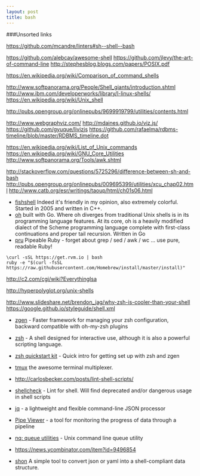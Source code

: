 ```yaml
---
layout: post
title: bash
---
```


###Unsorted links

https://github.com/mcandre/linters#sh--shell--bash

https://github.com/alebcay/awesome-shell
https://github.com/jlevy/the-art-of-command-line
http://stephesblog.blogs.com/papers/POSIX.pdf

https://en.wikipedia.org/wiki/Comparison_of_command_shells

http://www.softpanorama.org/People/Shell_giants/introduction.shtml
http://www.ibm.com/developerworks/library/l-linux-shells/
https://en.wikipedia.org/wiki/Unix_shell

http://pubs.opengroup.org/onlinepubs/9699919799/utilities/contents.html

http://www.webgraphviz.com/
http://mdaines.github.io/viz.js/
https://github.com/gyuque/livizjs
https://github.com/rafaelma/rdbms-timeline/blob/master/RDBMS_timeline.dot

https://en.wikipedia.org/wiki/List_of_Unix_commands
https://en.wikipedia.org/wiki/GNU_Core_Utilities
http://www.softpanorama.org/Tools/awk.shtml


http://stackoverflow.com/questions/5725296/difference-between-sh-and-bash
http://pubs.opengroup.org/onlinepubs/009695399/utilities/xcu_chap02.html
http://www.catb.org/esr/writings/taoup/html/ch01s06.html

 - [fishshell](http://fishshell.com/) Indeed it's friendly in my opinion, also extremely colorful. Started in 2005 and written in C++.
 - [oh](https://github.com/michaelmacinnis/oh) built with Go. Where oh diverges from traditional Unix shells is in its programming language features. At its core, oh is a heavily modified dialect of the Scheme programming language complete with first-class continuations and proper tail recursion. Written in Go
 - [pru](https://github.com/grosser/pru) Pipeable Ruby - forget about grep / sed / awk / wc ... use pure, readable Ruby!


```
\curl -sSL https://get.rvm.io | bash
ruby -e "$(curl -fsSL https://raw.githubusercontent.com/Homebrew/install/master/install)"
```

http://c2.com/cgi/wiki?EverythingIsa

http://hyperpolyglot.org/unix-shells

http://www.slideshare.net/brendon_jag/why-zsh-is-cooler-than-your-shell
https://google.github.io/styleguide/shell.xml

- [zgen](https://github.com/tarjoilija/zgen) - Faster framework for managing your zsh configuration, backward compatible with oh-my-zsh plugins
- [zsh](http://www.zsh.org/) - A shell designed for interactive use, although it is also a powerful scripting language.
- [zsh quickstart kit](https://github.com/unixorn/zsh-quickstart-kit) - Quick intro for getting set up with zsh and zgen

- [tmux](http://tmux.sourceforge.net/) the awesome terminal multiplexer.

- http://carlosbecker.com/posts/lint-shell-scripts/
- [shellcheck](https://github.com/koalaman/shellcheck) - Lint for shell. Will find deprecated and/or dangerous usage in shell scripts
- [jq](https://stedolan.github.io/jq/) - a lightweight and flexible command-line JSON processor
- [Pipe Viewer](http://www.ivarch.com/programs/pv.shtml) - a tool for monitoring the progress of data through a pipeline
- [nq: queue utilities](https://github.com/chneukirchen/nq) - Unix command line queue utility
- https://news.ycombinator.com/item?id=9496854
- [shon](https://github.com/nanopack/shon) A simple tool to convert json or yaml into a shell-compliant data structure.
